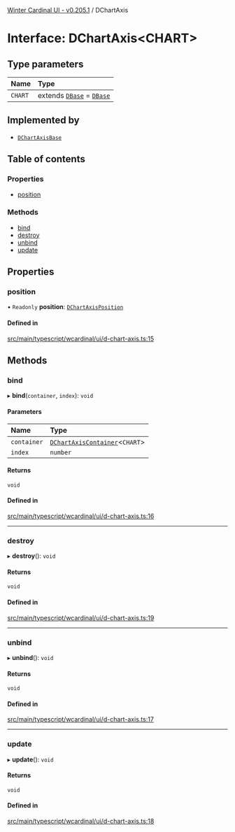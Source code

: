 [Winter Cardinal UI - v0.205.1](../index.md) / DChartAxis

# Interface: DChartAxis<CHART\>

## Type parameters

| Name | Type |
| :------ | :------ |
| `CHART` | extends [`DBase`](../classes/DBase.md) = [`DBase`](../classes/DBase.md) |

## Implemented by

- [`DChartAxisBase`](../classes/DChartAxisBase.md)

## Table of contents

### Properties

- [position](DChartAxis.md#position)

### Methods

- [bind](DChartAxis.md#bind)
- [destroy](DChartAxis.md#destroy)
- [unbind](DChartAxis.md#unbind)
- [update](DChartAxis.md#update)

## Properties

### position

• `Readonly` **position**: [`DChartAxisPosition`](../index.md#dchartaxisposition)

#### Defined in

[src/main/typescript/wcardinal/ui/d-chart-axis.ts:15](https://github.com/winter-cardinal/winter-cardinal-ui/blob/v0.205.1/src/main/typescript/wcardinal/ui/d-chart-axis.ts#L15)

## Methods

### bind

▸ **bind**(`container`, `index`): `void`

#### Parameters

| Name | Type |
| :------ | :------ |
| `container` | [`DChartAxisContainer`](DChartAxisContainer.md)<`CHART`\> |
| `index` | `number` |

#### Returns

`void`

#### Defined in

[src/main/typescript/wcardinal/ui/d-chart-axis.ts:16](https://github.com/winter-cardinal/winter-cardinal-ui/blob/v0.205.1/src/main/typescript/wcardinal/ui/d-chart-axis.ts#L16)

___

### destroy

▸ **destroy**(): `void`

#### Returns

`void`

#### Defined in

[src/main/typescript/wcardinal/ui/d-chart-axis.ts:19](https://github.com/winter-cardinal/winter-cardinal-ui/blob/v0.205.1/src/main/typescript/wcardinal/ui/d-chart-axis.ts#L19)

___

### unbind

▸ **unbind**(): `void`

#### Returns

`void`

#### Defined in

[src/main/typescript/wcardinal/ui/d-chart-axis.ts:17](https://github.com/winter-cardinal/winter-cardinal-ui/blob/v0.205.1/src/main/typescript/wcardinal/ui/d-chart-axis.ts#L17)

___

### update

▸ **update**(): `void`

#### Returns

`void`

#### Defined in

[src/main/typescript/wcardinal/ui/d-chart-axis.ts:18](https://github.com/winter-cardinal/winter-cardinal-ui/blob/v0.205.1/src/main/typescript/wcardinal/ui/d-chart-axis.ts#L18)
